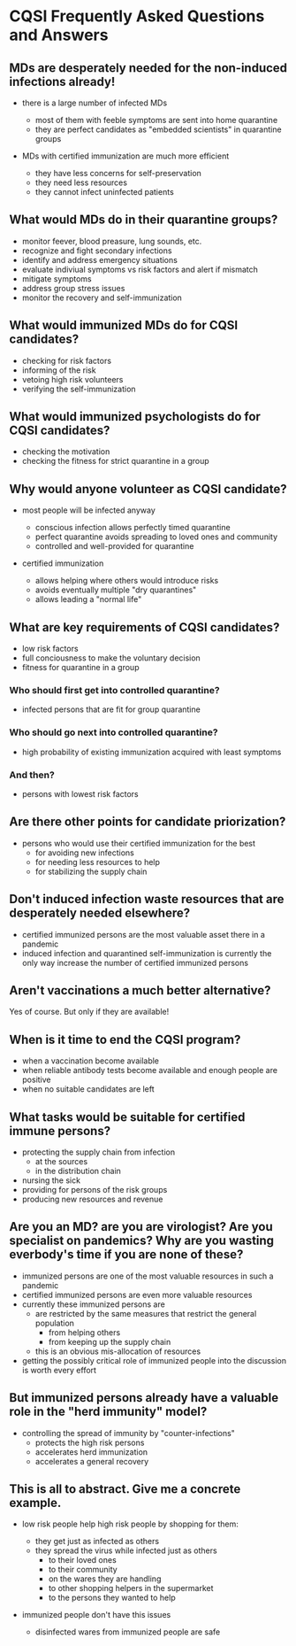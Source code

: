 # CQSI Frequently Asked Questions and Answers

## MDs are desperately needed for the non-induced infections already!

- there is a large number of infected MDs
  - most of them with feeble symptoms are sent into home quarantine
  - they are perfect candidates as "embedded scientists" in quarantine groups

- MDs with certified immunization are much more efficient
    - they have less concerns for self-preservation
    - they need less resources
  - they cannot infect uninfected patients

## What would MDs do in their quarantine groups?

- monitor feever, blood preasure, lung sounds, etc.
- recognize and fight secondary infections
- identify and address emergency situations
- evaluate indiviual symptoms vs risk factors and alert if mismatch
- mitigate symptoms
- address group stress issues
- monitor the recovery and self-immunization

## What would immunized MDs do for CQSI candidates?

- checking for risk factors
- informing of the risk
- vetoing high risk volunteers
- verifying the self-immunization

## What would immunized psychologists do for CQSI candidates?

- checking the motivation
- checking the fitness for strict quarantine in a group

## Why would anyone volunteer as CQSI candidate?

- most people will be infected anyway
  - conscious infection allows perfectly timed quarantine
  - perfect quarantine avoids spreading to loved ones and community
  - controlled and well-provided for quarantine

- certified immunization
  - allows helping where others would introduce risks
  - avoids eventually multiple "dry quarantines"
  - allows leading a "normal life"

## What are key requirements of CQSI candidates?

- low risk factors
- full conciousness to make the voluntary decision
- fitness for quarantine in a group

### Who should first get into controlled quarantine?

- infected persons that are fit for group quarantine

### Who should go next into controlled quarantine?

- high probability of existing immunization acquired with least symptoms

### And then?

- persons with lowest risk factors

## Are there other points for candidate priorization?

- persons who would use their certified immunization for the best
  - for avoiding new infections
  - for needing less resources to help
  - for stabilizing the supply chain

## Don't induced infection waste resources that are desperately needed elsewhere?

- certified immunized persons are the most valuable asset there in a pandemic
- induced infection and quarantined self-immunization is currently the only way increase the number of certified immunized persons

## Aren't vaccinations a much better alternative?

Yes of course. But only if they are available!

## When is it time to end the CQSI program?

- when a vaccination become available
- when reliable antibody tests become available and enough people are positive
- when no suitable candidates are left

## What tasks would be suitable for certified immune persons?

- protecting the supply chain from infection
  - at the sources
  - in the distribution chain
- nursing the sick
- providing for persons of the risk groups
- producing new resources and revenue

## Are you an MD? are you are virologist? Are you specialist on pandemics? Why are you wasting everbody's time if you are none of these?

- immunized persons are one of the most valuable resources in such a pandemic
- certified immunized persons are even more valuable resources
- currently these immunized persons are
  - are restricted by the same measures that restrict the general population
    - from helping others
    - from keeping up the supply chain
  - this is an obvious mis-allocation of resources
- getting the possibly critical role of immunized people into the discussion is worth every effort

## But immunized persons already have a valuable role in the "herd immunity" model?

- controlling the spread of immunity by "counter-infections"
  - protects the high risk persons
  - accelerates herd immunization
  - accelerates a general recovery

## This is all to abstract. Give me a concrete example.

- low risk people help high risk people by shopping for them:
  - they get just as infected as others
  - they spread the virus while infected just as others
    - to their loved ones
    - to their community
    - on the wares they are handling
    - to other shopping helpers in the supermarket
    - to the persons they wanted to help

- immunized people don't have this issues
  - disinfected wares from immunized people are safe
